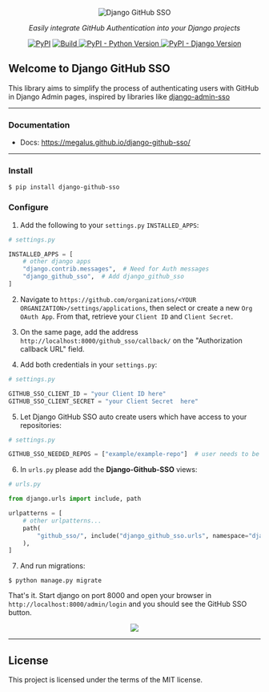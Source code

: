 <p align="center">
  <img src="docs/images/django-github-sso.png" alt="Django GitHub SSO"/>
</p>
<p align="center">
<em>Easily integrate GitHub Authentication into your Django projects</em>
</p>

<p align="center">
<a href="https://pypi.org/project/django-github-sso/" target="_blank">
<img alt="PyPI" src="https://img.shields.io/pypi/v/django-github-sso"/></a>
<a href="https://github.com/megalus/django-github-sso/actions" target="_blank">
<img alt="Build" src="https://github.com/megalus/django-github-sso/workflows/tests/badge.svg"/>
</a>
<a href="https://www.python.org" target="_blank">
<img alt="PyPI - Python Version" src="https://img.shields.io/pypi/pyversions/django-github-sso"/>
</a>
<a href="https://www.djangoproject.com/" target="_blank">
<img alt="PyPI - Django Version" src="https://img.shields.io/pypi/djversions/django-github-sso"/>
</a>
</p>

## Welcome to Django GitHub SSO

This library aims to simplify the process of authenticating users with GitHub in Django Admin pages,
inspired by libraries like [django-admin-sso](https://github.com/matthiask/django-admin-sso/)

---

### Documentation

* Docs: https://megalus.github.io/django-github-sso/

---

### Install

```shell
$ pip install django-github-sso
```

### Configure

1. Add the following to your `settings.py` `INSTALLED_APPS`:

```python
# settings.py

INSTALLED_APPS = [
    # other django apps
    "django.contrib.messages",  # Need for Auth messages
    "django_github_sso",  # Add django_github_sso
]
```

2. Navigate to `https://github.com/organizations/<YOUR ORGANIZATION>/settings/applications`, then select or create a new `Org OAuth App`.  From that, retrieve your `Client ID` and `Client Secret`.

3. On the same page, add the address `http://localhost:8000/github_sso/callback/` on the "Authorization callback URL" field.

4.  Add both credentials in your `settings.py`:

```python
# settings.py

GITHUB_SSO_CLIENT_ID = "your Client ID here"
GITHUB_SSO_CLIENT_SECRET = "your Client Secret  here"
```

5. Let Django GitHub SSO auto create users which have access to your repositories:

```python
# settings.py

GITHUB_SSO_NEEDED_REPOS = ["example/example-repo"]  # user needs to be a member of all repos listed
```

6. In `urls.py` please add the **Django-Github-SSO** views:

```python
# urls.py

from django.urls import include, path

urlpatterns = [
    # other urlpatterns...
    path(
        "github_sso/", include("django_github_sso.urls", namespace="django_github_sso")
    ),
]
```

7. And run migrations:

```shell
$ python manage.py migrate
```

That's it. Start django on port 8000 and open your browser in `http://localhost:8000/admin/login` and you should see the
GitHub SSO button.

<p align="center">
   <img src="docs/images/django_login_with_github_light.png"/>
</p>

---

## License

This project is licensed under the terms of the MIT license.
